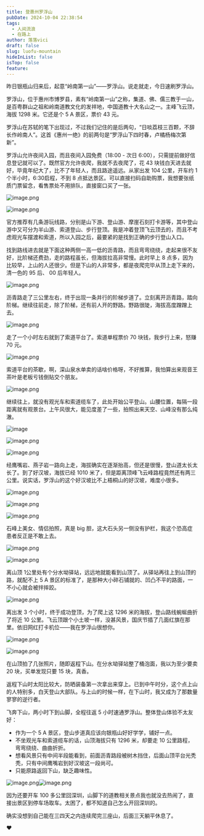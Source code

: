 ```yaml
---
title: 登惠州罗浮山
pubDate: 2024-10-04 22:38:54
tags:
  - 人间流浪
  - 在路上
author: 落落vici
draft: false
slug: luofu-mountain
hideInList: false
isTop: false
feature:
---
```

昨日银瓶山归来后，起意“岭南第一山”——罗浮山。说走就走，今日速刷罗浮山。

罗浮山，位于惠州市博罗县，素有“岭南第一山”之称，集道、佛、儒三教于一山，是百粤群山之祖和岭南道教文化的发祥地，中国道教十大名山之一。主峰飞云顶，海拔 1298 米。它还是个 5 A 景区，票价 43 元。

罗浮山在苏轼的笔下出现过，不过我们记住的是后两句，“日啖荔枝三百颗，不辞长作岭南人”。这首《惠州一绝》的前两句是“罗浮山下四时春，卢橘杨梅次第新”。

罗浮山允许夜间入园，而且夜间入园免费（18:00 - 次日 6:00），只需提前做好信息登记就可以了。既然官方允许夜爬，我就不去夜爬了，花 43 块钱白天进去就好，毕竟年纪大了，比不了年轻人，而且路途遥远。从家出发 104 公里，开车约 1 个半小时，6:30启程，不到 8 点抵达景区。可以直接扫码自助购票，我想要张纸质门票留念，看售票处不用排队，直接窗口买了一张。

![image.png](https://img.hux.ink/image/2024/10/202410042206847.png)

![image.png](https://img.hux.ink/image/2024/10/202410042219349.png)

官方推荐有几条游玩线路，分别是山下游、登山游、摩崖石刻打卡游等，其中登山游中又可分为半山游、索道登山、步行登顶。我是冲着登顶飞云顶去的，而且不考虑观光车摆渡和索道，所以入园之后，最要紧的是找到正确的步行登山入口。

找到路线进去就是下面这种两侧一高一低的沥青路，而且弯弯绕绕，走起来很不友好，比阶梯还费劲，走的路程虽长，但海拔拉高非常慢。此时早上 8 点多，因为比较早，上山的人还很少。但是下山的人非常多，都是夜爬完毕从顶上走下来的，清一色的 95 后、 00 后年轻人。

![image.png](https://img.hux.ink/image/2024/10/202410042221585.png)

沥青路走了三公里左右，终于出现一条并行的阶梯步道了。立刻离开沥青路，踏向阶梯。继续往前走，除了阶梯，还有前人开的野路。野路很陡，海拔高度蹭蹭上去。

![image.png](https://img.hux.ink/image/2024/10/202410042229590.png)

走了一个小时左右就到了索道平台了。索道单程票价 70 块钱，我步行上来，怒赚 70 元。

![image.png](https://img.hux.ink/image/2024/10/202410042232817.png)

索道平台的茶歇，啊，深山泉水单卖的话啥价格呀，不好推算，我怕算出来观音王茶叶是老板亏钱倒贴交个朋友。

![image.png](https://img.hux.ink/image/2024/10/202410042235964.png)

继续往上，就没有观光车和索道缆车了，此处开始公平登山。山腰位置，每隔一段距离就有观景台。上午风很大，能见度差了一些，拍照出来天空、山峰没有那么纯澈。

![image](https://img.hux.ink/image/2024/10/202410042303956.JPG)


![image.png](https://img.hux.ink/image/2024/10/202410042242333.png)

![image.png](https://img.hux.ink/image/2024/10/202410042310450.png)

经鹰嘴岩、燕子岩一路向上走，海拔确实在逐渐抬高，但还是很慢，登山道太长太长了。到了好汉坡，海拔已经 1010 米了，但是距离顶峰飞云峰路程竟然还有两三公里。说实话，罗浮山的这个好汉坡比不上梧桐山的好汉坡，难度小很多。

![image.png](https://img.hux.ink/image/2024/10/202410042317043.png)

![image.png](https://img.hux.ink/image/2024/10/202410042318221.png)

![image.png](https://img.hux.ink/image/2024/10/202410042319704.png)

石峰上美女、情侣拍照，真是 big 胆，这大石头另一侧没有护栏，我这个恐高症患者反正是不敢上去。

![image.png](https://img.hux.ink/image/2024/10/202410042321508.png)

![image.png](https://img.hux.ink/image/2024/10/202410042321416.png)

离山顶 1公里处有个分水坳驿站，远远地就能看到山顶了。从驿站再往上到山顶的路，就配不上 5 A 景区的标准了，是那种大小碎石铺就的、凹凸不平的路面，一不小心就会被拌摔跤。

![image.png](https://img.hux.ink/image/2024/10/202410042324352.png)

离出发 3 个小时，终于成功登顶，为了爬上这 1296 米的海拔，登山路线蜿蜒曲折了将近 10 公里。飞云顶跟个小土坡一样，没甚风景，国庆节插了几面红旗在那里。依旧网红打卡机位——我在罗浮山很想你。

![image.png](https://img.hux.ink/image/2024/10/202410042332455.png)

![image.png](https://img.hux.ink/image/2024/10/202410042335006.png)

在山顶拍了几张照片，随即返程下山。在分水坳驿站整了桶泡面，我以为至少要卖 20 块，买单发现只要 15 块，真香。

返程下山时太阳比较大，防晒装备第一次拿出来穿上。已到中午时分，这个点上山的人特别多，白天登山大部队。与上山的时候一样，在下山时，我又成为了那数量寥寥的逆行者。

飞奔下山，两小时下到山脚，全程往返 5 小时速通罗浮山。整体登山体验不太友好：
- 作为一个 5 A 景区，登山步道真应该向银瓶山好好学学，铺好一点。
- 不坐观光车和索道缆车的话，山顶海拔只有 1296 米，却要走 10 公里路程，弯弯绕绕、曲曲折折。
- 想看风景只有中间半段能看到，前面沥青路段被树木挡住，后面山顶平台光秃秃，只有中间鹰嘴岩到好汉坡这一段尚可。
- 只能原路返回下山，缺乏趣味性。

![image.png](https://img.hux.ink/image/2024/10/202410050021128.png)![image.png](https://img.hux.ink/image/2024/10/202410050022483.png)



因为还要开车 100 多公里回深圳，山脚下的道教相关景点我也就没去热闹了，直接出景区到停车场取车。太困了，都不知道自己怎么开回深圳的。

确实没想到自己能在三四天之内连续爬完三座山，后面三天躺平休息了。

❤